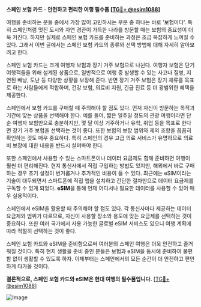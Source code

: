 **스페인 보험 카드 - 안전하고 편리한 여행 필수품 [[TG💪+ @esim1088](https://t.me/s/esim1088)]**

여행을 준비하는 분들 중에서 가장 많이 고민하시는 부분 중 하나는 바로 '보험이다'. 특히 스페인처럼 멋진 도시와 자연 경관이 가득한 나라를 방문할 때는 보험의 중요성이 더욱 커진다. 하지만 실제로 스페인 보험 카드를 준비하는 과정은 조금 복잡하게 느껴질 수 있다. 그래서 이번 글에서는 스페인 보험 카드의 종류와 선택 방법에 대해 자세히 알아보려고 한다.

스페인 보험 카드는 크게 여행자 보험과 장기 거주 보험으로 나뉜다. 여행자 보험은 단기 여행객들을 위해 설계된 상품으로, 일반적으로 여행 중 발생할 수 있는 사고나 질병, 지연된 배낭, 도난 등 다양한 상황을 보장해 준다. 반면 장기 거주 보험은 장기 체류를 목표로 하는 사람들에게 적합하며, 건강 보험, 의료비 지원, 긴급 진료 등 더 광범위한 혜택을 제공한다.

스페인에서 보험 카드를 구매할 때 주의해야 할 점도 있다. 먼저 자신이 방문하는 목적과 기간에 맞는 상품을 선택해야 한다. 예를 들어, 짧은 일주일 정도의 관광 여행이라면 단순 여행자 보험만으로 충분하지만, 몇 달 이상 거주하거나 유학, 취업 등을 목표로 한다면 장기 거주 보험을 선택하는 것이 좋다. 또한 보험의 보장 범위와 제외 조항을 꼼꼼히 확인하는 것도 매우 중요하다. 특히 스페인의 경우 고급 의료 서비스가 유명하므로 의료비 보장에 대한 내용을 반드시 살펴봐야 한다.

또한 스페인에서 사용할 수 있는 스마트폰이나 데이터 요금제도 함께 준비하면 여행이 훨씬 더 편리해진다. 현지 통신사에서 직접 구입하는 방법도 있지만, 해외에서 바로 구매하는 경우 초기 설정이 번거롭거나 추가적인 비용이 들 수 있다. 최근에는 eSIM이라는 기술이 대두되면서 스마트폰에 직접 앱을 설치하고 간단한 절차만으로 데이터 요금제를 구독할 수 있게 되었다. **eSIM**을 통해 언제 어디서나 필요한 데이터를 사용할 수 있어 매우 실용적이다.

스페인에서 eSIM을 활용할 때 주의해야 할 점도 있다. 각 통신사마다 제공하는 데이터 요금제와 범위가 다르므로, 자신이 사용할 장소와 용도에 맞는 요금제를 선택하는 것이 중요하다. 또한 여러 국가에서 사용 가능한 글로벌 eSIM 서비스도 있으니 여행 계획에 따라 적절히 선택하는 것이 좋다.

스페인 보험 카드와 eSIM을 준비함으로써 여러분의 스페인 여행은 더욱 안전하고 즐거워질 것이다. 특히 현지 생활을 준비 중인 분들은 보험과 eSIM을 동시에 준비하여 불편함 없이 생활할 수 있도록 하자. 이제부터는 스페인에서의 모든 순간이 더 안전하고 편안하게 다가올 것이다.

**결론적으로, 스페인 보험 카드와 eSIM은 현대 여행의 필수품입니다.** [[TG💪+ @esim1088](https://t.me/s/esim1088)]

![Image](https://i.postimg.cc/Y0z9fWf4/image.png)